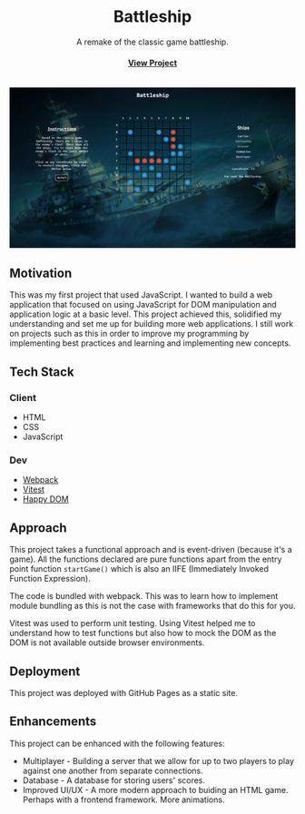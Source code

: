 <div align="center">

  <h1>Battleship</h1>
  
  <p>
    A remake of the classic game battleship.
  </p>

<h4>
    <a href="https://excelsior2021.github.io/battleship">View Project</a>
</div>

<br />

<img src="battleship-demo.png" alt="battleship demo" />

<!-- About the Project -->

## Motivation

This was my first project that used JavaScript. I wanted to build a web application that focused on using JavaScript for DOM manipulation and application logic at a basic level. This project achieved this, solidified my understanding and set me up for building more web applications. I still work on projects such as this in order to improve my programming by implementing best practices and learning and implementing new concepts.

<!-- TechStack -->

## Tech Stack

### Client

- HTML
- CSS
- JavaScript

### Dev

- [Webpack](https://webpack.js.org/)
- [Vitest](https://vitest.dev)
- [Happy DOM](https://github.com/capricorn86/happy-dom)

## Approach

This project takes a functional approach and is event-driven (because it's a game). All the functions declared are pure functions apart from the entry point function `startGame()` which is also an IIFE (Immediately Invoked Function Expression).

The code is bundled with webpack. This was to learn how to implement module bundling as this is not the case with frameworks that do this for you.

Vitest was used to perform unit testing. Using Vitest helped me to understand how to test functions but also how to mock the DOM as the DOM is not available outside browser environments.

## Deployment

This project was deployed with GitHub Pages as a static site.

## Enhancements

This project can be enhanced with the following features:

- Multiplayer - Building a server that we allow for up to two players to play against one another from separate connections.
- Database - A database for storing users' scores.
- Improved UI/UX - A more modern approach to buiding an HTML game. Perhaps with a frontend framework. More animations.

